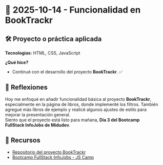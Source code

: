 # 📅 2025-10-14 - Funcionalidad en BookTrackr

## 🛠️ Proyecto o práctica aplicada  

**Tecnologías:** HTML, CSS, JavaScript  

**¿Qué hice?**  

- Continué con el desarrollo del proyecto **BookTrackr**. ✅  

## 💭 Reflexiones  

Hoy me enfoqué en añadir funcionalidad básica al proyecto **BookTrackr**, especialmente en la página de libros, donde implementé los filtros. También agregué más libros de ejemplo y realicé algunos ajustes de estilo para mejorar la presentación general.  
Siento que el proyecto está listo para mañana, **Día 3 del Bootcamp FullStack InfoJobs de Midudev**.  

## 🔗 Recursos  

- [Repositorio del proyecto BookTrackr](https://github.com/juanbautistamalina/booktrackr)  
- [Bootcamp FullStack InfoJobs - JS Camp](https://www.jscamp.dev/)